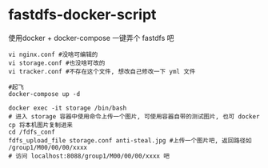 # fastdfs-docker-script
使用docker + docker-compose 一键弄个 fastdfs 吧

```
vi nginx.conf #没啥可编辑的
vi storage.conf #也没啥可改的
vi tracker.conf #不存在这个文件, 想改自己修改一下 yml 文件

#起飞
docker-compose up -d

docker exec -it storage /bin/bash
# 进入 storage 容器中使用命令上传一个图片, 可使用容器自带的测试图片, 也可 docker cp 将本机图片复制进来
cd /fdfs_conf
fdfs_upload_file storage.conf anti-steal.jpg #上传一个图片吧, 返回路径如 /group1/M00/00/00/xxxx  
# 访问 localhost:8088/group1/M00/00/00/xxxx 吧

```
